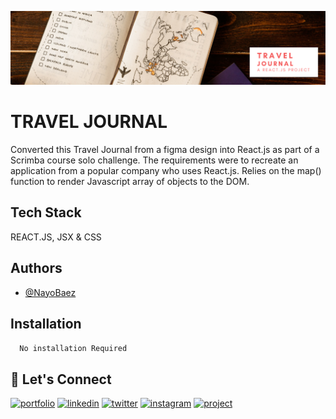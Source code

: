 [![MasterHead](https://raw.githubusercontent.com/NayoBaez/Travel-Journal/master/GITHUB%20README%20BANNERS%20MY%20TRAVEL%20JOURNAL.png)](https://nayobaez.com)

# TRAVEL JOURNAL 

Converted this Travel Journal from a figma design into React.js as part of a Scrimba course solo challenge. The requirements were to recreate an application from a popular company who uses React.js. Relies on the map() function to render Javascript array of objects to the DOM.


## Tech Stack

REACT.JS, JSX & CSS 



## Authors

- [@NayoBaez](https://www.github.com/nayobaez)


## Installation


```bash
  No installation Required
```
    
## 🔗 Let's Connect
[![portfolio](https://img.shields.io/badge/my_portfolio-000?style=for-the-badge&logo=ko-fi&logoColor=white)](https://nayobaez.com/)
[![linkedin](https://img.shields.io/badge/linkedin-0A66C2?style=for-the-badge&logo=linkedin&logoColor=white)](https://www.linkedin.com/nayobaezfeliz)
[![twitter](https://img.shields.io/badge/twitter-1DA1F2?style=for-the-badge&logo=twitter&logoColor=white)](https://twitter.com/nayobaez)
[![instagram](https://img.shields.io/badge/instagram-DE3C7C?style=for-the-badge&logo=instagram&logoColor=white)](https://instagram.com/nayobaez)
[![project](https://img.shields.io/badge/project_link-96C43A?style=for-the-badge&logo=tp-link&logoColor=white)](https://willowy-vacherin-b10904.netlify.app/)
